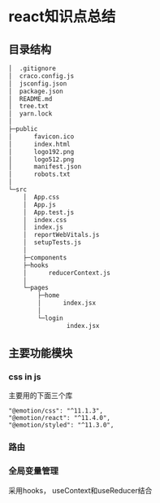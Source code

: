 # react知识点总结

## 目录结构

```txt
│  .gitignore
│  craco.config.js
│  jsconfig.json
│  package.json
│  README.md
│  tree.txt
│  yarn.lock
│  
├─public
│      favicon.ico
│      index.html
│      logo192.png
│      logo512.png
│      manifest.json
│      robots.txt
│      
└─src
    │  App.css
    │  App.js
    │  App.test.js
    │  index.css
    │  index.js
    │  reportWebVitals.js
    │  setupTests.js
    │  
    ├─components
    ├─hooks
    │      reducerContext.js
    │      
    └─pages
        ├─home
        │      index.jsx
        │      
        └─login
                index.jsx
```

## 主要功能模块

### css in js

主要用的下面三个库

```shell
"@emotion/css": "^11.1.3",
"@emotion/react": "^11.4.0",
"@emotion/styled": "^11.3.0",
```

### 路由

### 全局变量管理

采用hooks， useContext和useReducer结合
